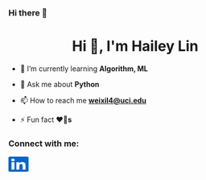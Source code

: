 ### Hi there 👋

<!--
**Chilly712/Chilly712** is a ✨ _special_ ✨ repository because its `README.md` (this file) appears on your GitHub profile.

Here are some ideas to get you started:

- 🔭 I’m currently working on ...
- 🌱 I’m currently learning ###Algorithm, ML
- 👯 I’m looking to collaborate on ...
- 🤔 I’m looking for help with ...
- 💬 Ask me about ###Python
- 📫 How to reach me: weixil4@uci.edu
- 😄 Pronouns: she / her / hers
- ⚡ Fun fact: 
-->


<!-- Actual text -->

<h1 align="center">Hi 👋, I'm Hailey Lin</h1>

- 🌱 I’m currently learning **Algorithm, ML**

- 💬 Ask me about **Python**

- 📫 How to reach me **weixil4@uci.edu**

- ⚡ Fun fact **❤️🐶s**

<h3 align="left">Connect with me:</h3>
<p align="left">
<a href="https://linkedin.com/in/weixin-lin-43377019a" target="blank"><img align="center" src="asserts/linkedin.svg" alt="weixin-lin-43377019a" height="30" width="40" /></a>
</p>
